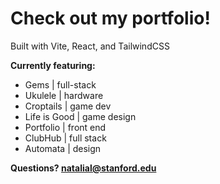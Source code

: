 # Check out my portfolio!
Built with Vite, React, and TailwindCSS

**Currently featuring:**
- Gems | full-stack
- Ukulele | hardware
- Croptails | game dev
- Life is Good | game design
- Portfolio | front end
- ClubHub | full stack
- Automata | design

**Questions? natalial@stanford.edu**
